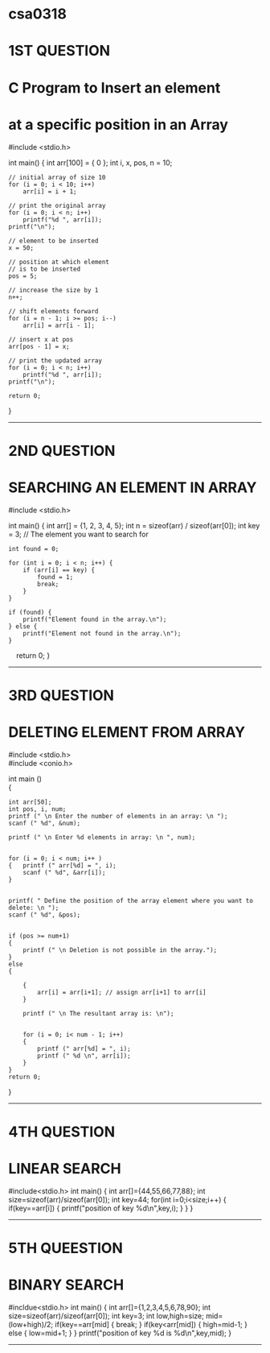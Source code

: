 # csa0318
# 1ST QUESTION 
# C Program to Insert an element
# at a specific position in an Array

#include <stdio.h>

int main()
{
	int arr[100] = { 0 };
	int i, x, pos, n = 10;

	// initial array of size 10
	for (i = 0; i < 10; i++)
		arr[i] = i + 1;

	// print the original array
	for (i = 0; i < n; i++)
		printf("%d ", arr[i]);
	printf("\n");

	// element to be inserted
	x = 50;

	// position at which element
	// is to be inserted
	pos = 5;

	// increase the size by 1
	n++;

	// shift elements forward
	for (i = n - 1; i >= pos; i--)
		arr[i] = arr[i - 1];

	// insert x at pos
	arr[pos - 1] = x;

	// print the updated array
	for (i = 0; i < n; i++)
		printf("%d ", arr[i]);
	printf("\n");

	return 0;
}
*************************************************************************************************************
# 2ND QUESTION
# SEARCHING AN ELEMENT IN ARRAY
#include <stdio.h>

int main() {
    int arr[] = {1, 2, 3, 4, 5};
    int n = sizeof(arr) / sizeof(arr[0]);
    int key = 3;  // The element you want to search for

    int found = 0;

    for (int i = 0; i < n; i++) {
        if (arr[i] == key) {
            found = 1;
            break;
        }
    }

    if (found) {
        printf("Element found in the array.\n");
    } else {
        printf("Element not found in the array.\n");
    }

    return 0;
}
****************************************************************************************************************
# 3RD QUESTION
# DELETING ELEMENT FROM ARRAY

#include <stdio.h>  
#include <conio.h>  
  
int main ()  
{  
      
    int arr[50];  
    int pos, i, num;
    printf (" \n Enter the number of elements in an array: \n ");  
    scanf (" %d", &num);  
      
    printf (" \n Enter %d elements in array: \n ", num);  
      
  
    for (i = 0; i < num; i++ )  
    {   printf (" arr[%d] = ", i);  
        scanf (" %d", &arr[i]);  
    }  
      
   
    printf( " Define the position of the array element where you want to delete: \n ");  
    scanf (" %d", &pos);  
      
    
    if (pos >= num+1)  
    {  
        printf (" \n Deletion is not possible in the array.");  
    }  
    else  
    {  
      
        {  
            arr[i] = arr[i+1]; // assign arr[i+1] to arr[i]  
        }  
          
        printf (" \n The resultant array is: \n");  
          
      
        for (i = 0; i< num - 1; i++)  
        {  
            printf (" arr[%d] = ", i);  
            printf (" %d \n", arr[i]);  
        }  
    }  
    return 0;  
}  
*******************************************************************************************************************
# 4TH QUESTION
# LINEAR SEARCH
#include<stdio.h>
int main()
{
   int arr[]={44,55,66,77,88};
   int size=sizeof(arr)/sizeof(arr[0]);
   int key=44;
   for(int i=0;i<size;i++)
   {
       if(key==arr[i])
       {
           printf("position of key %d\n",key,i);
      }
  }
}
**********************************************************************************************************************
# 5TH QUEESTION
# BINARY SEARCH
#incldue<stdio.h>
int main()
{
   int arr[]={1,2,3,4,5,6,78,90};
   int size=sizeof(arr)/sizeof(arr[0]);
   int key=3;
   int low,high=size;
   mid=(low+high)/2;
   if(key==arr[mid]
   {
     break;
    }
    if(key<arr[mid])
    {
      high=mid-1;
    }
    else
    {
       low=mid+1;
    }
  }
  printf("position of key %d is %d\n",key,mid);
}
*****************************************************************************************************************************

